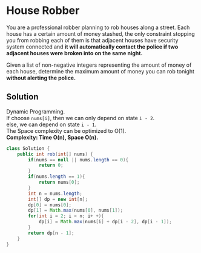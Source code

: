 # House Robber
You are a professional robber planning to rob houses along a street. Each house has a certain amount of money stashed, the only constraint stopping you from robbing each of them is that adjacent houses have security system connected and **it will automatically contact the police if two adjacent houses were broken into on the same night.**

Given a list of non-negative integers representing the amount of money of each house, determine the maximum amount of money you can rob tonight **without alerting the police.**

## Solution
Dynamic Programming.  
If choose `nums[i]`, then we can only depend on state `i - 2`.  
else, we can depend on state `i - 1`.  
The Space complexity can be optimized to O(1).  
**Complexity: Time O(n), Space O(n).**  
```java
class Solution {
    public int rob(int[] nums) {
        if(nums == null || nums.length == 0){
            return 0;
        }
        if(nums.length == 1){
            return nums[0];
        }
        int n = nums.length;
        int[] dp = new int[n];
        dp[0] = nums[0];
        dp[1] = Math.max(nums[0], nums[1]);
        for(int i = 2; i < n; i+ +){
            dp[i] = Math.max(nums[i] + dp[i - 2], dp[i - 1]);
        }
        return dp[n - 1];
    }
}
```
